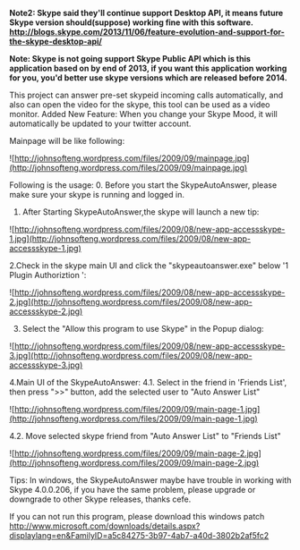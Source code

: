 **Note2: Skype said they'll continue support Desktop API, it means future Skype version should(suppose) working fine with this software. http://blogs.skype.com/2013/11/06/feature-evolution-and-support-for-the-skype-desktop-api/**

**Note: Skype is not going support Skype Public API which is this application based on by end of 2013, if you want this application working for you, you'd better use skype versions which are released before 2014.**

This project can answer pre-set skypeid incoming calls automatically, and also can open the video for the skype, this tool can be used as a video monitor.
Added New Feature:
When you change your Skype Mood, it will automatically be updated to your twitter account.

Mainpage will be like following:

![http://johnsofteng.wordpress.com/files/2009/09/mainpage.jpg](http://johnsofteng.wordpress.com/files/2009/09/mainpage.jpg)


Following is the usage:
0. Before you start the SkypeAutoAnswer, please make sure your skype is running and logged in.

1. After Starting SkypeAutoAnswer,the skype will launch a new tip:

![http://johnsofteng.wordpress.com/files/2009/08/new-app-accessskype-1.jpg](http://johnsofteng.wordpress.com/files/2009/08/new-app-accessskype-1.jpg)

2.Check in the skype main UI and click the "skypeautoanswer.exe" below '1 Plugin Authoriztion  ':

![http://johnsofteng.wordpress.com/files/2009/08/new-app-accessskype-2.jpg](http://johnsofteng.wordpress.com/files/2009/08/new-app-accessskype-2.jpg)

3. Select the "Allow this program to use Skype" in the Popup dialog:

![http://johnsofteng.wordpress.com/files/2009/08/new-app-accessskype-3.jpg](http://johnsofteng.wordpress.com/files/2009/08/new-app-accessskype-3.jpg)

4.Main UI of the SkypeAutoAnswer:
4.1. Select in the friend in 'Friends List', then press ">>" button, add the selected user to "Auto Answer List"

![http://johnsofteng.wordpress.com/files/2009/09/main-page-1.jpg](http://johnsofteng.wordpress.com/files/2009/09/main-page-1.jpg)

4.2. Move selected skype friend from "Auto Answer List" to "Friends List"

![http://johnsofteng.wordpress.com/files/2009/09/main-page-2.jpg](http://johnsofteng.wordpress.com/files/2009/09/main-page-2.jpg)


Tips:
In windows, the SkypeAutoAnswer maybe have trouble in working with Skype 4.0.0.206, if you have the same problem, please upgrade or downgrade to other Skype releases, thanks cefe.


If you can not run this program, please download this windows patch
http://www.microsoft.com/downloads/details.aspx?displaylang=en&FamilyID=a5c84275-3b97-4ab7-a40d-3802b2af5fc2